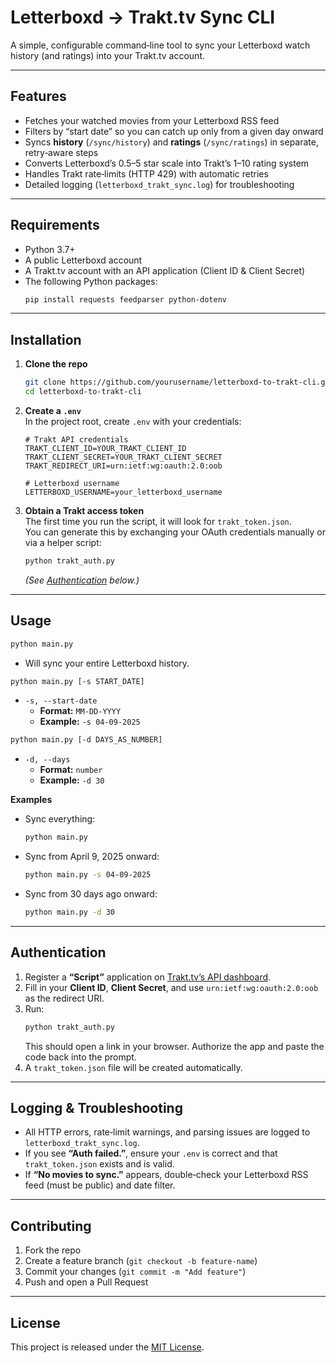 # Letterboxd → Trakt.tv Sync CLI

A simple, configurable command‑line tool to sync your Letterboxd watch history (and ratings) into your Trakt.tv account.

---

## Features

- Fetches your watched movies from your Letterboxd RSS feed  
- Filters by “start date” so you can catch up only from a given day onward  
- Syncs **history** (`/sync/history`) and **ratings** (`/sync/ratings`) in separate, retry‑aware steps  
- Converts Letterboxd’s 0.5–5 star scale into Trakt’s 1–10 rating system  
- Handles Trakt rate‑limits (HTTP 429) with automatic retries  
- Detailed logging (`letterboxd_trakt_sync.log`) for troubleshooting  

---

## Requirements

- Python 3.7+  
- A public Letterboxd account  
- A Trakt.tv account with an API application (Client ID & Client Secret)  
- The following Python packages:
  ```bash
  pip install requests feedparser python-dotenv
  ```

---

## Installation

1. **Clone the repo**  
   ```bash
   git clone https://github.com/yourusername/letterboxd-to-trakt-cli.git
   cd letterboxd-to-trakt-cli
   ```

2. **Create a `.env`**  
   In the project root, create `.env` with your credentials:
   ```dotenv
   # Trakt API credentials
   TRAKT_CLIENT_ID=YOUR_TRAKT_CLIENT_ID
   TRAKT_CLIENT_SECRET=YOUR_TRAKT_CLIENT_SECRET
   TRAKT_REDIRECT_URI=urn:ietf:wg:oauth:2.0:oob

   # Letterboxd username
   LETTERBOXD_USERNAME=your_letterboxd_username
   ```

3. **Obtain a Trakt access token**  
   The first time you run the script, it will look for `trakt_token.json`.  
   You can generate this by exchanging your OAuth credentials manually or via a helper script:
   ```bash
   python trakt_auth.py
   ```
   *(See [Authentication](#authentication) below.)*

---

## Usage

```bash
python main.py
```

- Will sync your entire Letterboxd history.

```bash
python main.py [-s START_DATE]
```

- `-s, --start-date`  
  - **Format:** `MM-DD-YYYY`  
  - **Example:** `-s 04-09-2025`  
 
```bash
python main.py [-d DAYS_AS_NUMBER]
```

- `-d, --days`  
  - **Format:** `number`  
  - **Example:** `-d 30`  

**Examples**

- Sync everything:
  ```bash
  python main.py
  ```
- Sync from April 9, 2025 onward:
  ```bash
  python main.py -s 04-09-2025
  ```

- Sync from 30 days ago onward:
  ```bash
  python main.py -d 30
  ```
---

## Authentication

1. Register a **“Script”** application on [Trakt.tv’s API dashboard](https://trakt.tv/oauth/applications).  
2. Fill in your **Client ID**, **Client Secret**, and use `urn:ietf:wg:oauth:2.0:oob` as the redirect URI.  
3. Run:
   ```bash
   python trakt_auth.py
   ```
   This should open a link in your browser. Authorize the app and paste the code back into the prompt.  
4. A `trakt_token.json` file will be created automatically.

---

## Logging & Troubleshooting

- All HTTP errors, rate‑limit warnings, and parsing issues are logged to `letterboxd_trakt_sync.log`.  
- If you see **“Auth failed.”**, ensure your `.env` is correct and that `trakt_token.json` exists and is valid.  
- If **“No movies to sync.”** appears, double‑check your Letterboxd RSS feed (must be public) and date filter.

---

## Contributing

1. Fork the repo  
2. Create a feature branch (`git checkout -b feature-name`)  
3. Commit your changes (`git commit -m "Add feature"`)  
4. Push and open a Pull Request  

---

## License

This project is released under the [MIT License](LICENSE).  
